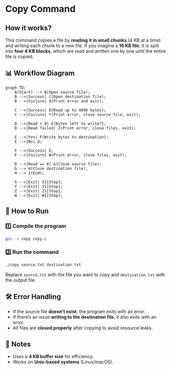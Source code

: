 # Copy Command

## How it works?
This command copies a file by **reading it in small chunks** (4 KB at a time) and writing each chunk to a new file. If you imagine a **16 KB file**, it is split into **four 4 KB blocks**, which are read and written one by one until the entire file is copied.

## 📊 Workflow Diagram
```mermaid
graph TD;
    A(Start) --> B(Open source file);
    B -->|Success| C(Open destination file);
    B -->|Failure| X(Print error and exit);
    
    C -->|Success| D{Read up to 4096 bytes};
    C -->|Failure| Y(Print error, close source file, exit);
    
    D -->|Read > 0| E{Bytes left to write?};
    D -->|Read failed| Z(Print error, close files, exit);
    
    E -->|Yes| F(Write bytes to destination);
    E -->|No| D;
    
    F -->|Success| E;
    F -->|Failure| W(Print error, close files, exit);
    
    D -->|Read == 0| G(Close source file);
    G --> H(Close destination file);
    H --> I(End);

    X -->|Exit| X1[Stop];
    Y -->|Exit| Y1[Stop];
    Z -->|Exit| Z1[Stop];
    W -->|Exit| W1[Stop];
```

## 🚀 How to Run
### 1️⃣ Compile the program
```sh
gcc -o copy copy.c
```

### 2️⃣ Run the command
```sh
./copy source.txt destination.txt
```

Replace `source.txt` with the file you want to copy and `destination.txt` with the output file.

## 🛠 Error Handling
- If the source file **doesn’t exist**, the program exits with an error.
- If there’s an issue **writing to the destination file**, it also exits with an error.
- All files are **closed properly** after copying to avoid resource leaks.

## 📌 Notes
- Uses a **4 KB buffer size** for efficiency.
- Works on **Unix-based systems** (Linux/macOS).

